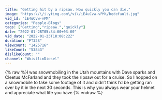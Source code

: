 ```yaml
---
title: "Getting hit by a ripsaw. How quickly you can die."
image: "https:\/\/i.ytimg.com\/vi\/iE4uCvw-vPM\/hqdefault.jpg"
vid_id: "iE4uCvw-vPM"
categories: "People-Blogs"
tags: ["Getting","ripsaw.","quickly"]
date: "2022-01-28T05:34:00+03:00"
vid_date: "2022-01-23T18:08:22Z"
duration: "PT32S"
viewcount: "1425716"
likeCount: "53843"
dislikeCount: ""
channel: "WhistlinDiesel"
---
```

{% raw %}I was snowmobiling in the Utah mountains with Dave sparks and Cleetus McFarland and they took the ripsaw out for a cruise. So I hopped on a snowmobile to take some footage of it and didn’t think I’d be getting ran over by it in the next 30 seconds. This is why you always wear your helmet and appreciate what life you have.{% endraw %}
